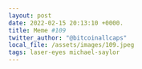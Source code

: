 ```yaml
---
layout: post
date: 2022-02-15 20:13:10 +0000.
title: Meme #109
twitter_author: "@bitcoinallcaps"
local_file: /assets/images/109.jpeg
tags: laser-eyes michael-saylor
---
```

